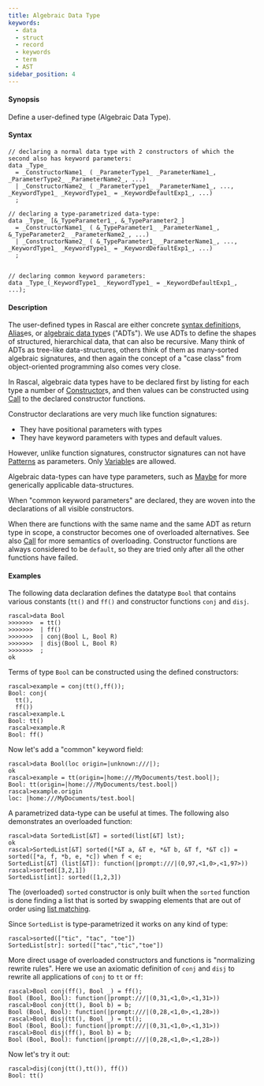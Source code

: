 ```yaml
---
title: Algebraic Data Type
keywords:
  - data
  - struct
  - record
  - keywords
  - term
  - AST
sidebar_position: 4
---
```


#### Synopsis

Define a user-defined type (Algebraic Data Type).

#### Syntax

```rascal
// declaring a normal data type with 2 constructors of which the second also has keyword parameters:
data _Type_
  = _ConstructorName1_ ( _ParameterType1_ _ParameterName1_, _ParameterType2_ _ParameterName2_, ...)
  | _ConstructorName2_ ( _ParameterType1_ _ParameterName1_, ..., _KeywordType1_ _KeywordType1_ = _KeywordDefaultExp1_, ...)
  ;

// declaring a type-parametrized data-type:
data _Type_ [&_TypeParameter1_, &_TypeParameter2_]
  = _ConstructorName1_ ( &_TypeParameter1_ _ParameterName1_, &_TypeParameter2_ _ParameterName2_, ...)
  | _ConstructorName2_ ( &_TypeParameter1_ _ParameterName1_, ..., _KeywordType1_ _KeywordType1_ = _KeywordDefaultExp1_, ...)
  ;  


// declaring common keyword parameters:
data _Type_(_KeywordType1_ _KeywordType1_ = _KeywordDefaultExp1_, ...);
```

#### Description

The user-defined types in Rascal are either concrete [syntax definition](../../../Rascal/Declarations/SyntaxDefinition/index.md)s, [Alias](../../../Rascal/Declarations/Alias/index.md)es, or [algebraic data type](../../../Rascal/Declarations/AlgebraicDataType/index.md)s ("ADTs"). We use ADTs to define the shapes of structured, hierarchical data, that can also be recursive. Many think of ADTs as tree-like data-structures, others think of them as many-sorted algebraic signatures, and then again the concept of a "case class" from object-oriented programming also comes very close.

In Rascal, algebraic data types have to be declared first by listing for each type a number of [Constructor](../../../Rascal/Expressions/Values/Constructor/index.md)s, and then values can be constructed using [Call](../../../Rascal/Expressions/Call/index.md) to the declared constructor functions.

Constructor declarations are very much like function signatures:
* They have positional parameters with types
* They have keyword parameters with types and default values.

However, unlike function signatures, constructor signatures can not have [Patterns](../../../Rascal/Patterns/index.md) as parameters. Only [Variable](../../../Rascal/Patterns/Variable/index.md)s are allowed.

Algebraic data-types can have type parameters, such as [Maybe](../../../Library/util/Maybe.md) for more generically applicable data-structures.

When "common keyword parameters" are declared, they are woven into the declarations of all visible constructors.

When there are functions with the same name and the same ADT as return type in scope, a constructor becomes
one of overloaded alternatives. See also [Call](../../../Rascal/Expressions/Call/index.md) for more semantics of overloading. Constructor
functions are always considered to be `default`, so they are tried only after all the other functions have failed.

#### Examples

The following data declaration defines the datatype `Bool` that contains various constants (`tt()` and `ff()`
and constructor functions `conj` and `disj`.

```rascal-shell ,continue
rascal>data Bool 
>>>>>>>  = tt() 
>>>>>>>  | ff() 
>>>>>>>  | conj(Bool L, Bool R)  
>>>>>>>  | disj(Bool L, Bool R)
>>>>>>>  ;
ok
```
 
Terms of type `Bool` can be constructed using the defined constructors:

```rascal-shell ,continue
rascal>example = conj(tt(),ff());
Bool: conj(
  tt(),
  ff())
rascal>example.L
Bool: tt()
rascal>example.R
Bool: ff()
```

Now let's add a "common" keyword field:

```rascal-shell ,continue
rascal>data Bool(loc origin=|unknown:///|);
ok
rascal>example = tt(origin=|home:///MyDocuments/test.bool|);
Bool: tt(origin=|home:///MyDocuments/test.bool|)
rascal>example.origin
loc: |home:///MyDocuments/test.bool|
```

A parametrized data-type can be useful at times. The following
also demonstrates an overloaded function:


```rascal-shell ,continue
rascal>data SortedList[&T] = sorted(list[&T] lst);
ok
rascal>SortedList[&T] sorted([*&T a, &T e, *&T b, &T f, *&T c]) = sorted([*a, f, *b, e, *c]) when f < e;
SortedList[&T] (list[&T]): function(|prompt:///|(0,97,<1,0>,<1,97>))
rascal>sorted([3,2,1])
SortedList[int]: sorted([1,2,3])
```

The (overloaded) `sorted` constructor is only built when the `sorted` function is done finding a list that is sorted
by swapping elements that are out of order using [list matching](../../../Rascal/Patterns/List/index.md). 

Since `SortedList` is type-parametrized it works on any kind of type:

```rascal-shell ,continue
rascal>sorted(["tic", "tac", "toe"])
SortedList[str]: sorted(["tac","tic","toe"])
```

More direct usage of overloaded constructors and functions is "normalizing rewrite rules". 
Here we use an axiomatic definition of `conj` and `disj` to rewrite all applications of `conj` to `tt` or `ff`:


```rascal-shell ,continue
rascal>Bool conj(ff(), Bool _) = ff();
Bool (Bool, Bool): function(|prompt:///|(0,31,<1,0>,<1,31>))
rascal>Bool conj(tt(), Bool b) = b;
Bool (Bool, Bool): function(|prompt:///|(0,28,<1,0>,<1,28>))
rascal>Bool disj(tt(), Bool _) = tt();
Bool (Bool, Bool): function(|prompt:///|(0,31,<1,0>,<1,31>))
rascal>Bool disj(ff(), Bool b) = b;
Bool (Bool, Bool): function(|prompt:///|(0,28,<1,0>,<1,28>))
```

Now let's try it out:

```rascal-shell ,continue
rascal>disj(conj(tt(),tt()), ff())
Bool: tt()
```


